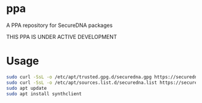 # ppa
A PPA repository for SecureDNA packages

THIS PPA IS UNDER ACTIVE DEVELOPMENT

# Usage

```bash
sudo curl -SsL -o /etc/apt/trusted.gpg.d/securedna.gpg https://securedna.github.io/ppa/deb/KEY.gpg
sudo curl -SsL -o /etc/apt/sources.list.d/securedna.list https://securedna.github.io/ppa/deb/securedna.list
sudo apt update
sudo apt install synthclient
```

